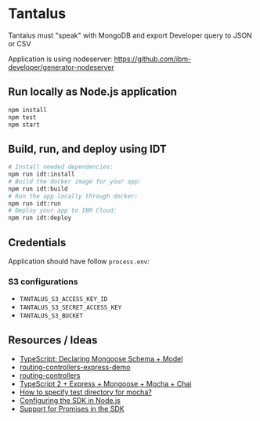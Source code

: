 # Tantalus

Tantalus must "speak" with MongoDB and export Developer query to JSON or CSV

Application is using nodeserver: https://github.com/ibm-developer/generator-nodeserver

## Run locally as Node.js application

```bash
npm install
npm test
npm start
```

## Build, run, and deploy using IDT

```bash
# Install needed dependencies:
npm run idt:install
# Build the docker image for your app:
npm run idt:build
# Run the app locally through docker:
npm run idt:run
# Deploy your app to IBM Cloud:
npm run idt:deploy
```

## Credentials

Application should have follow `process.env`: 

### S3 configurations

 - `TANTALUS_S3_ACCESS_KEY_ID`
 - `TANTALUS_S3_SECRET_ACCESS_KEY`
 - `TANTALUS_S3_BUCKET`

 ## Resources / Ideas

- [TypeScript: Declaring Mongoose Schema + Model](https://brianflove.com/2016/10/04/typescript-declaring-mongoose-schema-model/)
- [routing-controllers-express-demo](https://github.com/pleerock/routing-controllers-express-demo)
- [routing-controllers](https://github.com/typestack/routing-controllers)
- [TypeScript 2 + Express + Mongoose + Mocha + Chai](https://brianflove.com/2016/11/11/typescript-2-express-mongoose-mocha-chai/)
- [How to specify test directory for mocha?](https://stackoverflow.com/questions/10753288/how-to-specify-test-directory-for-mocha)
- [Configuring the SDK in Node.js](http://docs.amazonaws.cn/en_us/AWSJavaScriptSDK/guide/node-configuring.html)
- [Support for Promises in the SDK](https://aws.amazon.com/blogs/developer/support-for-promises-in-the-sdk/)

